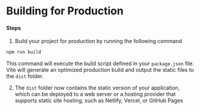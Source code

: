 # Building for Production

#### Steps

1. Build your project for production by running the following command

```bash
npm run build
```

This command will execute the build script defined in your `package.json` file. Vite will generate an optimized production build and output the static files to the `dist` folder.

2. The `dist` folder now contains the static version of your application, which can be deployed to a web server or a hosting provider that supports static site hosting, such as Netlify, Vercel, or GitHub Pages
